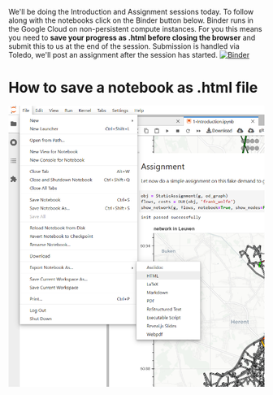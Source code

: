 We'll be doing the Introduction and Assignment sessions today. To follow along with the notebooks click on the Binder button below.
Binder runs in the Google Cloud on non-persistent compute instances. For you this means you need to 
**save your progress as .html before closing the browser**
and submit this to us at the end of the session. 
Submission is handled via Toledo, we'll post an assignment after the session has started.
[![Binder](https://mybinder.org/badge_logo.svg)](https://mybinder.org/v2/git/https%3A%2F%2Fgitlab.kuleuven.be%2FITSCreaLab%2Feducation-public%2Ftraffic-engineering/FirstSessions)

# How to save a notebook as .html file
![](saving_html_binder.PNG)